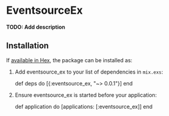 # EventsourceEx

**TODO: Add description**

## Installation

If [available in Hex](https://hex.pm/docs/publish), the package can be installed as:

  1. Add eventsource_ex to your list of dependencies in `mix.exs`:

        def deps do
          [{:eventsource_ex, "~> 0.0.1"}]
        end

  2. Ensure eventsource_ex is started before your application:

        def application do
          [applications: [:eventsource_ex]]
        end

